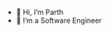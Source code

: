 - 👋 Hi, I’m Parth
- 👀 I’m a Software Engineer

<!---
parth-koshta/parth-koshta is a ✨ special ✨ repository because its `README.md` (this file) appears on your GitHub profile.
You can click the Preview link to take a look at your changes.
--->
